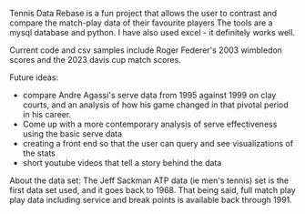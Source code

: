 Tennis Data Rebase is a fun project that allows the user to contrast and compare the match-play data of their favourite players
The tools are a mysql database and python. I have also used excel - it definitely works well.

Current code and csv samples include Roger Federer's 2003 wimbledon scores and the 2023 davis cup match scores. 

Future ideas: 
- compare Andre Agassi's serve data from 1995 against 1999 on clay courts, and an analysis of how his game changed in that pivotal period in his career.
- Come up with a more contemporary analysis of serve effectiveness using the basic serve data
- creating a front end so that the user can query and see visualizations of the stats
- short youtube videos that tell a story behind the data

About the data set:
The Jeff Sackman ATP data (ie men's tennis) set is the first data set used, and it goes back to 1968. 
That being said, full match play play data including service and break points is available back through 1991.
